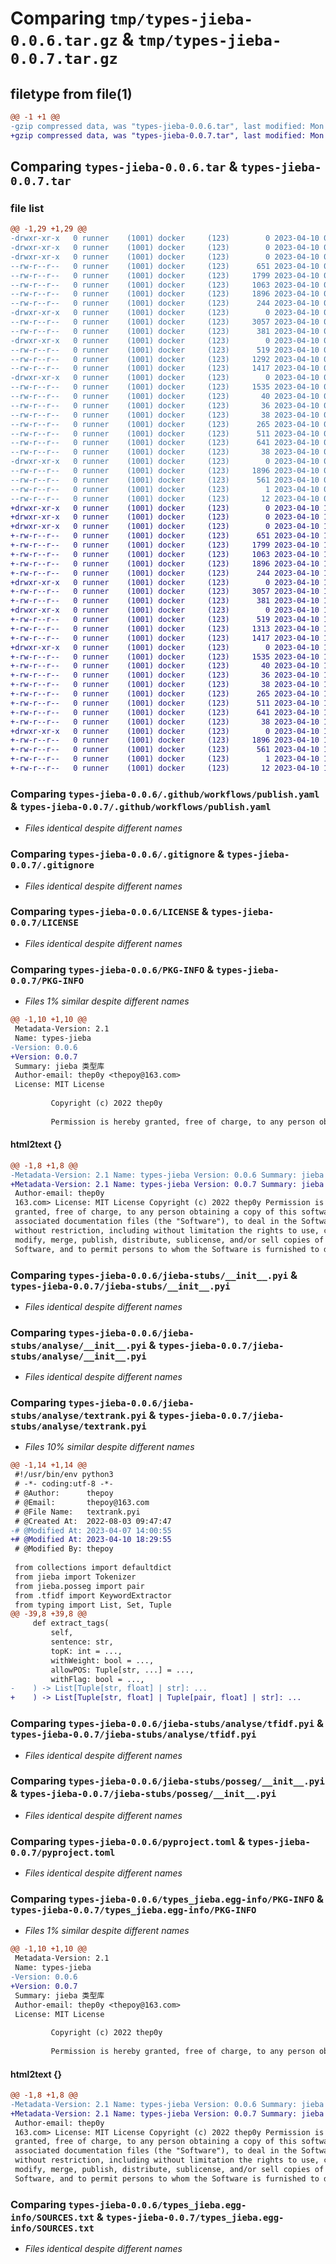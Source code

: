 # Comparing `tmp/types-jieba-0.0.6.tar.gz` & `tmp/types-jieba-0.0.7.tar.gz`

## filetype from file(1)

```diff
@@ -1 +1 @@
-gzip compressed data, was "types-jieba-0.0.6.tar", last modified: Mon Apr 10 02:46:40 2023, max compression
+gzip compressed data, was "types-jieba-0.0.7.tar", last modified: Mon Apr 10 10:31:56 2023, max compression
```

## Comparing `types-jieba-0.0.6.tar` & `types-jieba-0.0.7.tar`

### file list

```diff
@@ -1,29 +1,29 @@
-drwxr-xr-x   0 runner    (1001) docker     (123)        0 2023-04-10 02:46:40.881873 types-jieba-0.0.6/
-drwxr-xr-x   0 runner    (1001) docker     (123)        0 2023-04-10 02:46:40.877874 types-jieba-0.0.6/.github/
-drwxr-xr-x   0 runner    (1001) docker     (123)        0 2023-04-10 02:46:40.881873 types-jieba-0.0.6/.github/workflows/
--rw-r--r--   0 runner    (1001) docker     (123)      651 2023-04-10 02:46:27.000000 types-jieba-0.0.6/.github/workflows/publish.yaml
--rw-r--r--   0 runner    (1001) docker     (123)     1799 2023-04-10 02:46:27.000000 types-jieba-0.0.6/.gitignore
--rw-r--r--   0 runner    (1001) docker     (123)     1063 2023-04-10 02:46:27.000000 types-jieba-0.0.6/LICENSE
--rw-r--r--   0 runner    (1001) docker     (123)     1896 2023-04-10 02:46:40.881873 types-jieba-0.0.6/PKG-INFO
--rw-r--r--   0 runner    (1001) docker     (123)      244 2023-04-10 02:46:27.000000 types-jieba-0.0.6/README.md
-drwxr-xr-x   0 runner    (1001) docker     (123)        0 2023-04-10 02:46:40.881873 types-jieba-0.0.6/jieba-stubs/
--rw-r--r--   0 runner    (1001) docker     (123)     3057 2023-04-10 02:46:27.000000 types-jieba-0.0.6/jieba-stubs/__init__.pyi
--rw-r--r--   0 runner    (1001) docker     (123)      381 2023-04-10 02:46:27.000000 types-jieba-0.0.6/jieba-stubs/_compat.pyi
-drwxr-xr-x   0 runner    (1001) docker     (123)        0 2023-04-10 02:46:40.881873 types-jieba-0.0.6/jieba-stubs/analyse/
--rw-r--r--   0 runner    (1001) docker     (123)      519 2023-04-10 02:46:27.000000 types-jieba-0.0.6/jieba-stubs/analyse/__init__.pyi
--rw-r--r--   0 runner    (1001) docker     (123)     1292 2023-04-10 02:46:27.000000 types-jieba-0.0.6/jieba-stubs/analyse/textrank.pyi
--rw-r--r--   0 runner    (1001) docker     (123)     1417 2023-04-10 02:46:27.000000 types-jieba-0.0.6/jieba-stubs/analyse/tfidf.pyi
-drwxr-xr-x   0 runner    (1001) docker     (123)        0 2023-04-10 02:46:40.881873 types-jieba-0.0.6/jieba-stubs/posseg/
--rw-r--r--   0 runner    (1001) docker     (123)     1535 2023-04-10 02:46:27.000000 types-jieba-0.0.6/jieba-stubs/posseg/__init__.pyi
--rw-r--r--   0 runner    (1001) docker     (123)       40 2023-04-10 02:46:27.000000 types-jieba-0.0.6/jieba-stubs/posseg/char_state_tab.pyi
--rw-r--r--   0 runner    (1001) docker     (123)       36 2023-04-10 02:46:27.000000 types-jieba-0.0.6/jieba-stubs/posseg/prob_emit.pyi
--rw-r--r--   0 runner    (1001) docker     (123)       38 2023-04-10 02:46:27.000000 types-jieba-0.0.6/jieba-stubs/posseg/prob_start.pyi
--rw-r--r--   0 runner    (1001) docker     (123)      265 2023-04-10 02:46:27.000000 types-jieba-0.0.6/jieba-stubs/posseg/prob_trans.pyi
--rw-r--r--   0 runner    (1001) docker     (123)      511 2023-04-10 02:46:27.000000 types-jieba-0.0.6/jieba-stubs/posseg/viterbi.pyi
--rw-r--r--   0 runner    (1001) docker     (123)      641 2023-04-10 02:46:27.000000 types-jieba-0.0.6/pyproject.toml
--rw-r--r--   0 runner    (1001) docker     (123)       38 2023-04-10 02:46:40.881873 types-jieba-0.0.6/setup.cfg
-drwxr-xr-x   0 runner    (1001) docker     (123)        0 2023-04-10 02:46:40.881873 types-jieba-0.0.6/types_jieba.egg-info/
--rw-r--r--   0 runner    (1001) docker     (123)     1896 2023-04-10 02:46:40.000000 types-jieba-0.0.6/types_jieba.egg-info/PKG-INFO
--rw-r--r--   0 runner    (1001) docker     (123)      561 2023-04-10 02:46:40.000000 types-jieba-0.0.6/types_jieba.egg-info/SOURCES.txt
--rw-r--r--   0 runner    (1001) docker     (123)        1 2023-04-10 02:46:40.000000 types-jieba-0.0.6/types_jieba.egg-info/dependency_links.txt
--rw-r--r--   0 runner    (1001) docker     (123)       12 2023-04-10 02:46:40.000000 types-jieba-0.0.6/types_jieba.egg-info/top_level.txt
+drwxr-xr-x   0 runner    (1001) docker     (123)        0 2023-04-10 10:31:56.833979 types-jieba-0.0.7/
+drwxr-xr-x   0 runner    (1001) docker     (123)        0 2023-04-10 10:31:56.825979 types-jieba-0.0.7/.github/
+drwxr-xr-x   0 runner    (1001) docker     (123)        0 2023-04-10 10:31:56.829979 types-jieba-0.0.7/.github/workflows/
+-rw-r--r--   0 runner    (1001) docker     (123)      651 2023-04-10 10:31:44.000000 types-jieba-0.0.7/.github/workflows/publish.yaml
+-rw-r--r--   0 runner    (1001) docker     (123)     1799 2023-04-10 10:31:44.000000 types-jieba-0.0.7/.gitignore
+-rw-r--r--   0 runner    (1001) docker     (123)     1063 2023-04-10 10:31:44.000000 types-jieba-0.0.7/LICENSE
+-rw-r--r--   0 runner    (1001) docker     (123)     1896 2023-04-10 10:31:56.833979 types-jieba-0.0.7/PKG-INFO
+-rw-r--r--   0 runner    (1001) docker     (123)      244 2023-04-10 10:31:44.000000 types-jieba-0.0.7/README.md
+drwxr-xr-x   0 runner    (1001) docker     (123)        0 2023-04-10 10:31:56.829979 types-jieba-0.0.7/jieba-stubs/
+-rw-r--r--   0 runner    (1001) docker     (123)     3057 2023-04-10 10:31:44.000000 types-jieba-0.0.7/jieba-stubs/__init__.pyi
+-rw-r--r--   0 runner    (1001) docker     (123)      381 2023-04-10 10:31:44.000000 types-jieba-0.0.7/jieba-stubs/_compat.pyi
+drwxr-xr-x   0 runner    (1001) docker     (123)        0 2023-04-10 10:31:56.829979 types-jieba-0.0.7/jieba-stubs/analyse/
+-rw-r--r--   0 runner    (1001) docker     (123)      519 2023-04-10 10:31:44.000000 types-jieba-0.0.7/jieba-stubs/analyse/__init__.pyi
+-rw-r--r--   0 runner    (1001) docker     (123)     1313 2023-04-10 10:31:44.000000 types-jieba-0.0.7/jieba-stubs/analyse/textrank.pyi
+-rw-r--r--   0 runner    (1001) docker     (123)     1417 2023-04-10 10:31:44.000000 types-jieba-0.0.7/jieba-stubs/analyse/tfidf.pyi
+drwxr-xr-x   0 runner    (1001) docker     (123)        0 2023-04-10 10:31:56.829979 types-jieba-0.0.7/jieba-stubs/posseg/
+-rw-r--r--   0 runner    (1001) docker     (123)     1535 2023-04-10 10:31:44.000000 types-jieba-0.0.7/jieba-stubs/posseg/__init__.pyi
+-rw-r--r--   0 runner    (1001) docker     (123)       40 2023-04-10 10:31:44.000000 types-jieba-0.0.7/jieba-stubs/posseg/char_state_tab.pyi
+-rw-r--r--   0 runner    (1001) docker     (123)       36 2023-04-10 10:31:44.000000 types-jieba-0.0.7/jieba-stubs/posseg/prob_emit.pyi
+-rw-r--r--   0 runner    (1001) docker     (123)       38 2023-04-10 10:31:44.000000 types-jieba-0.0.7/jieba-stubs/posseg/prob_start.pyi
+-rw-r--r--   0 runner    (1001) docker     (123)      265 2023-04-10 10:31:44.000000 types-jieba-0.0.7/jieba-stubs/posseg/prob_trans.pyi
+-rw-r--r--   0 runner    (1001) docker     (123)      511 2023-04-10 10:31:44.000000 types-jieba-0.0.7/jieba-stubs/posseg/viterbi.pyi
+-rw-r--r--   0 runner    (1001) docker     (123)      641 2023-04-10 10:31:44.000000 types-jieba-0.0.7/pyproject.toml
+-rw-r--r--   0 runner    (1001) docker     (123)       38 2023-04-10 10:31:56.833979 types-jieba-0.0.7/setup.cfg
+drwxr-xr-x   0 runner    (1001) docker     (123)        0 2023-04-10 10:31:56.829979 types-jieba-0.0.7/types_jieba.egg-info/
+-rw-r--r--   0 runner    (1001) docker     (123)     1896 2023-04-10 10:31:56.000000 types-jieba-0.0.7/types_jieba.egg-info/PKG-INFO
+-rw-r--r--   0 runner    (1001) docker     (123)      561 2023-04-10 10:31:56.000000 types-jieba-0.0.7/types_jieba.egg-info/SOURCES.txt
+-rw-r--r--   0 runner    (1001) docker     (123)        1 2023-04-10 10:31:56.000000 types-jieba-0.0.7/types_jieba.egg-info/dependency_links.txt
+-rw-r--r--   0 runner    (1001) docker     (123)       12 2023-04-10 10:31:56.000000 types-jieba-0.0.7/types_jieba.egg-info/top_level.txt
```

### Comparing `types-jieba-0.0.6/.github/workflows/publish.yaml` & `types-jieba-0.0.7/.github/workflows/publish.yaml`

 * *Files identical despite different names*

### Comparing `types-jieba-0.0.6/.gitignore` & `types-jieba-0.0.7/.gitignore`

 * *Files identical despite different names*

### Comparing `types-jieba-0.0.6/LICENSE` & `types-jieba-0.0.7/LICENSE`

 * *Files identical despite different names*

### Comparing `types-jieba-0.0.6/PKG-INFO` & `types-jieba-0.0.7/PKG-INFO`

 * *Files 1% similar despite different names*

```diff
@@ -1,10 +1,10 @@
 Metadata-Version: 2.1
 Name: types-jieba
-Version: 0.0.6
+Version: 0.0.7
 Summary: jieba 类型库
 Author-email: thep0y <thepoy@163.com>
 License: MIT License
         
         Copyright (c) 2022 thep0y
         
         Permission is hereby granted, free of charge, to any person obtaining a copy
```

#### html2text {}

```diff
@@ -1,8 +1,8 @@
-Metadata-Version: 2.1 Name: types-jieba Version: 0.0.6 Summary: jieba ç±»ååº
+Metadata-Version: 2.1 Name: types-jieba Version: 0.0.7 Summary: jieba ç±»ååº
 Author-email: thep0y
 163.com> License: MIT License Copyright (c) 2022 thep0y Permission is hereby
 granted, free of charge, to any person obtaining a copy of this software and
 associated documentation files (the "Software"), to deal in the Software
 without restriction, including without limitation the rights to use, copy,
 modify, merge, publish, distribute, sublicense, and/or sell copies of the
 Software, and to permit persons to whom the Software is furnished to do so,
```

### Comparing `types-jieba-0.0.6/jieba-stubs/__init__.pyi` & `types-jieba-0.0.7/jieba-stubs/__init__.pyi`

 * *Files identical despite different names*

### Comparing `types-jieba-0.0.6/jieba-stubs/analyse/__init__.pyi` & `types-jieba-0.0.7/jieba-stubs/analyse/__init__.pyi`

 * *Files identical despite different names*

### Comparing `types-jieba-0.0.6/jieba-stubs/analyse/textrank.pyi` & `types-jieba-0.0.7/jieba-stubs/analyse/textrank.pyi`

 * *Files 10% similar despite different names*

```diff
@@ -1,14 +1,14 @@
 #!/usr/bin/env python3
 # -*- coding:utf-8 -*-
 # @Author:      thepoy
 # @Email:       thepoy@163.com
 # @File Name:   textrank.pyi
 # @Created At:  2022-08-03 09:47:47
-# @Modified At: 2023-04-07 14:00:55
+# @Modified At: 2023-04-10 18:29:55
 # @Modified By: thepoy
 
 from collections import defaultdict
 from jieba import Tokenizer
 from jieba.posseg import pair
 from .tfidf import KeywordExtractor
 from typing import List, Set, Tuple
@@ -39,8 +39,8 @@
     def extract_tags(
         self,
         sentence: str,
         topK: int = ...,
         withWeight: bool = ...,
         allowPOS: Tuple[str, ...] = ...,
         withFlag: bool = ...,
-    ) -> List[Tuple[str, float] | str]: ...
+    ) -> List[Tuple[str, float] | Tuple[pair, float] | str]: ...
```

### Comparing `types-jieba-0.0.6/jieba-stubs/analyse/tfidf.pyi` & `types-jieba-0.0.7/jieba-stubs/analyse/tfidf.pyi`

 * *Files identical despite different names*

### Comparing `types-jieba-0.0.6/jieba-stubs/posseg/__init__.pyi` & `types-jieba-0.0.7/jieba-stubs/posseg/__init__.pyi`

 * *Files identical despite different names*

### Comparing `types-jieba-0.0.6/pyproject.toml` & `types-jieba-0.0.7/pyproject.toml`

 * *Files identical despite different names*

### Comparing `types-jieba-0.0.6/types_jieba.egg-info/PKG-INFO` & `types-jieba-0.0.7/types_jieba.egg-info/PKG-INFO`

 * *Files 1% similar despite different names*

```diff
@@ -1,10 +1,10 @@
 Metadata-Version: 2.1
 Name: types-jieba
-Version: 0.0.6
+Version: 0.0.7
 Summary: jieba 类型库
 Author-email: thep0y <thepoy@163.com>
 License: MIT License
         
         Copyright (c) 2022 thep0y
         
         Permission is hereby granted, free of charge, to any person obtaining a copy
```

#### html2text {}

```diff
@@ -1,8 +1,8 @@
-Metadata-Version: 2.1 Name: types-jieba Version: 0.0.6 Summary: jieba ç±»ååº
+Metadata-Version: 2.1 Name: types-jieba Version: 0.0.7 Summary: jieba ç±»ååº
 Author-email: thep0y
 163.com> License: MIT License Copyright (c) 2022 thep0y Permission is hereby
 granted, free of charge, to any person obtaining a copy of this software and
 associated documentation files (the "Software"), to deal in the Software
 without restriction, including without limitation the rights to use, copy,
 modify, merge, publish, distribute, sublicense, and/or sell copies of the
 Software, and to permit persons to whom the Software is furnished to do so,
```

### Comparing `types-jieba-0.0.6/types_jieba.egg-info/SOURCES.txt` & `types-jieba-0.0.7/types_jieba.egg-info/SOURCES.txt`

 * *Files identical despite different names*

